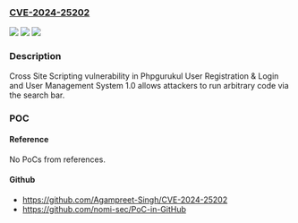 ### [CVE-2024-25202](https://cve.mitre.org/cgi-bin/cvename.cgi?name=CVE-2024-25202)
![](https://img.shields.io/static/v1?label=Product&message=n%2Fa&color=blue)
![](https://img.shields.io/static/v1?label=Version&message=n%2Fa&color=blue)
![](https://img.shields.io/static/v1?label=Vulnerability&message=n%2Fa&color=brighgreen)

### Description

Cross Site Scripting vulnerability in Phpgurukul User Registration & Login and User Management System 1.0 allows attackers to run arbitrary code via the search bar.

### POC

#### Reference
No PoCs from references.

#### Github
- https://github.com/Agampreet-Singh/CVE-2024-25202
- https://github.com/nomi-sec/PoC-in-GitHub


